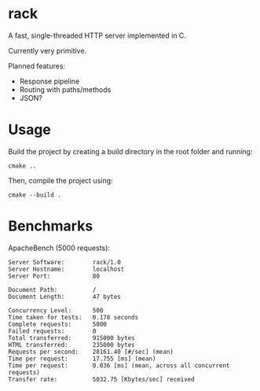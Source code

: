 # rack

A fast, single-threaded HTTP server implemented in C.

Currently very primitive.

Planned features:
- Response pipeline
- Routing with paths/methods
- JSON?

# Usage

Build the project by creating a build directory in the root folder and running:

```
cmake ..
```

Then, compile the project using:

```
cmake --build .
```

# Benchmarks

ApacheBench (5000 requests):

```
Server Software:        rack/1.0
Server Hostname:        localhost
Server Port:            80

Document Path:          /
Document Length:        47 bytes

Concurrency Level:      500
Time taken for tests:   0.178 seconds
Complete requests:      5000
Failed requests:        0
Total transferred:      915000 bytes
HTML transferred:       235000 bytes
Requests per second:    28161.40 [#/sec] (mean)
Time per request:       17.755 [ms] (mean)
Time per request:       0.036 [ms] (mean, across all concurrent requests)
Transfer rate:          5032.75 [Kbytes/sec] received
```
